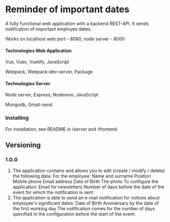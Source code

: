 # Reminder of important dates

A fully functional web application with a backend REST-API. It sends notification of important employee dates.

Works on localhost web port - 8080, node server - 8000

#### Technologies Web Application

Vue, Vuex, Vuetify, JavaScript

Webpack, Webpack-dev-server, Package

#### Technologies Server

Node server, Express, Nodemon, JavaScript

Mongodb, Gmail-send


### Installing

For installation, see README in /server and /frontend

## Versioning

### 1.0.0 
1. The application contains and allows you to edit (create / modify / delete) the following data:
For the employee:
Name and surname
Position
Mobile phone
Email address
Date of Birth
The photo
To configure the application:
Email for newsletters
Number of days before the date of the event for which the notification is sent
2. The application is able to send an e-mail notification for notices about employee's significant dates:
Date of Birth
Anniversary by the date of the first working day
The notification comes for the number of days specified in the configuration before the start of the event.
